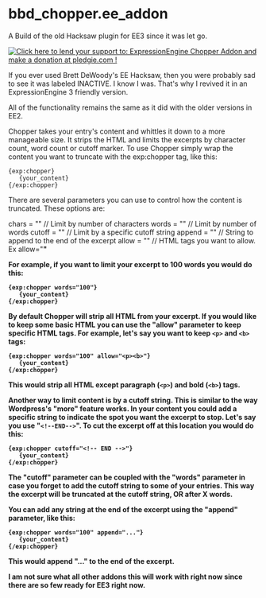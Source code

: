 # bbd_chopper.ee_addon
A Build of the old Hacksaw plugin for EE3 since it was let go.

<a href='https://pledgie.com/campaigns/32205'><img alt='Click here to lend your support to: ExpressionEngine Chopper Addon and make a donation at pledgie.com !' src='https://pledgie.com/campaigns/32205.png?skin_name=chrome' border='0' ></a>

If you ever used Brett DeWoody's EE Hacksaw, then you were probably sad to see it was labeled INACTIVE. I know I was. That's why I revived it in an ExpressionEngine 3 friendly version.

All of the functionality remains the same as it did with the older versions in EE2.

Chopper takes your entry's content and whittles it down to a more manageable size. It strips the HTML and limits the excerpts by character count, word count or cutoff marker.
To use Chopper simply wrap the content you want to truncate with the exp:chopper tag, like this:
<pre><code>&#123;exp:chopper&#125;
   &#123;your_content&#125;
&#123;/exp:chopper&#125;
</code></pre>

There are several parameters you can use to control how the content is truncated. These options are:

chars   = ""     // Limit by number of characters
words   = ""     // Limit by number of words
cutoff = ""      // Limit by a specific cutoff string
append = ""      // String to append to the end of the excerpt
allow   = ""     // HTML tags you want to allow. Ex allow="<b><a>"

For example, if you want to limit your excerpt to 100 words you would do this:

<pre><code>&#123;exp:chopper words="100"&#125;
   &#123;your_content&#125;
&#123;/exp:chopper&#125;
</code></pre>

By default Chopper will strip all HTML from your excerpt. If you would like to keep some basic HTML you can use the "allow" parameter to keep specific HTML tags. For example, let's say you want to keep <code>&lt;p&gt;</code> and <code>&lt;b&gt;</code> tags:

<pre><code>&#123;exp:chopper words="100" allow="&lt;p&gt;&lt;b&gt;"&#125;
   &#123;your_content&#125;
&#123;/exp:chopper&#125;
</code></pre>

This would strip all HTML except paragraph (<code>&lt;p&gt;</code>) and bold (<code>&lt;b&gt;</code>) tags.

Another way to limit content is by a cutoff string. This is similar to the way Wordpress's "more" feature works. In your content you could add a specific string to indicate the spot you want the excerpt to stop. Let's say you use "<code>&lt;!--END--&gt;</code>". To cut the excerpt off at this location you would do this:

<pre><code>&#123;exp:chopper cutoff="&lt;!-- END --&gt;"&#125;
   &#123;your_content&#125;
&#123;/exp:chopper&#125;</code></pre>

The "cutoff" parameter can be coupled with the "words" parameter in case you forget to add the cutoff string to some of your entries. This way the excerpt will be truncated at the cutoff string, OR after X words.

You can add any string at the end of the excerpt using the "append" parameter, like this:

<pre><code>&#123;exp:chopper words="100" append="..."&#125;
   &#123;your_content&#125;
&#123;/exp:chopper&#125;
</code></pre>

This would append "..." to the end of the excerpt.

I am not sure what all other addons this will work with right now since there are so few ready for EE3 right now. 
